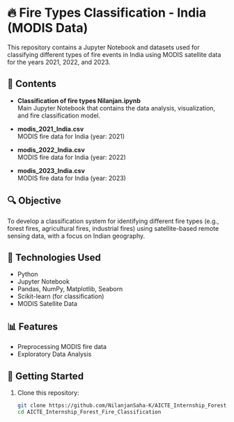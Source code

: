 # 🔥 Fire Types Classification - India (MODIS Data)

This repository contains a Jupyter Notebook and datasets used for classifying different types of fire events in India using MODIS satellite data for the years 2021, 2022, and 2023.

## 📁 Contents

- **Classification of fire types Nilanjan.ipynb**  
  Main Jupyter Notebook that contains the data analysis, visualization, and fire classification model.
  
- **modis_2021_India.csv**  
  MODIS fire data for India (year: 2021)

- **modis_2022_India.csv**  
  MODIS fire data for India (year: 2022)

- **modis_2023_India.csv**  
  MODIS fire data for India (year: 2023)

## 🔍 Objective

To develop a classification system for identifying different fire types (e.g., forest fires, agricultural fires, industrial fires) using satellite-based remote sensing data, with a focus on Indian geography.

## 🧠 Technologies Used

- Python
- Jupyter Notebook
- Pandas, NumPy, Matplotlib, Seaborn
- Scikit-learn (for classification)
- MODIS Satellite Data

## 📊 Features

- Preprocessing MODIS fire data
- Exploratory Data Analysis


## 🚀 Getting Started

1. Clone this repository:
   ```bash
   git clone https://github.com/NilanjanSaha-K/AICTE_Internship_Forest_Fire_Classification.git
   cd AICTE_Internship_Forest_Fire_Classification
